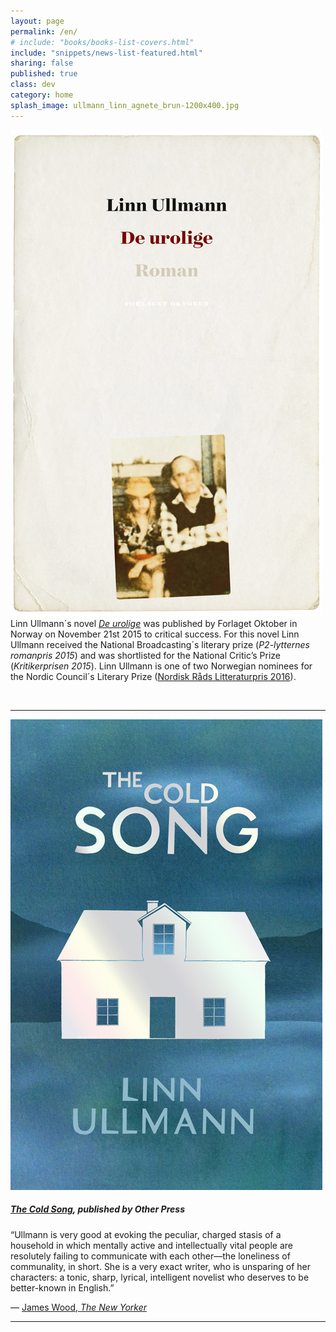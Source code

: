 ```yaml
---
layout: page
permalink: /en/
# include: "books/books-list-covers.html"
include: "snippets/news-list-featured.html"
sharing: false
published: true
class: dev
category: home
splash_image: ullmann_linn_agnete_brun-1200x400.jpg
---
```

![](/uploads/versions/2015-ullmann-de-urolige-500px---x0-0-500-778-500-778x---.jpg) Linn Ullmann´s novel [*De urolige*](/boker/2015/11/17/de-urolige/) was published by Forlaget Oktober in Norway on November 21st 2015 to critical success. For this novel Linn Ullmann received the National Broadcasting´s literary prize (*P2-lytternes romanpris 2015*) and was shortlisted for the National Critic’s Prize (*Kritikerprisen 2015*). Linn Ullmann is one of two Norwegian nominees for the Nordic Council´s Literary Prize ([Nordisk Råds Litteraturpris 2016](http://www.norden.org/no/aktuelt/nyheter/14-nominerte-til-nordisk-raads-litteraturpris-2016)).

&nbsp;

---

[![The Cold Song](/assets/img/cover/the-cold-song-L.jpg)](/en/books/2014/04/01/the-cold-song/)

##### [*The Cold Song*](/en/books/2014/04/01/the-cold-song/), published by Other Press

“Ullmann is very good at evoking the peculiar, charged stasis of a household in which mentally active and intellectually vital people are resolutely failing to communicate with each other—the loneliness of communality, in short. She is a very exact writer, who is unsparing of her characters: a tonic, sharp, lyrical, intelligent novelist who deserves to be better-known in English.”

— [James Wood, *The New Yorker*](http://www.newyorker.com/books/page-turner/favorite-books-2014)

---

